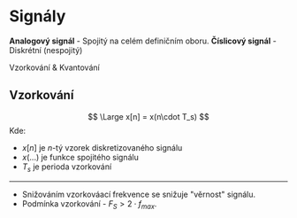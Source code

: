 # Signály

**Analogový signál** - Spojitý na celém definičním oboru.
**Číslicový signál** - Diskrétní (nespojitý)

Vzorkování & Kvantování

## Vzorkování
$$
\Large x[n] = x(n\cdot T_s)
$$
Kde:
- $x[n]$ je $n$-tý vzorek diskretizovaného signálu
- $x(...)$ je funkce spojitého signálu
- $T_s$ je perioda vzorkování

---
- Snižováním vzorkováací frekvence se snižuje "věrnost" signálu. 
- Podmínka vzorkování - $F_S > 2\cdot f_{max}$.

